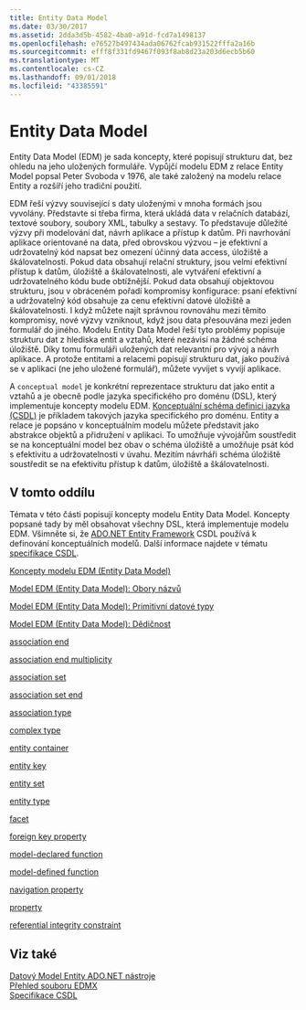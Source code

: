 ```yaml
---
title: Entity Data Model
ms.date: 03/30/2017
ms.assetid: 2dda3d5b-4582-4ba0-a91d-fcd7a1498137
ms.openlocfilehash: e76527b497434ada06762fcab931522fffa2a16b
ms.sourcegitcommit: efff8f331fd9467f093f8ab8d23a203d6ecb5b60
ms.translationtype: MT
ms.contentlocale: cs-CZ
ms.lasthandoff: 09/01/2018
ms.locfileid: "43385591"
---
```

# <a name="entity-data-model"></a>Entity Data Model
Entity Data Model (EDM) je sada koncepty, které popisují strukturu dat, bez ohledu na jeho uložených formuláře. Vypůjčí modelu EDM z relace Entity Model popsal Peter Svoboda v 1976, ale také založený na modelu relace Entity a rozšíří jeho tradiční použití.  
  
 EDM řeší výzvy související s daty uloženými v mnoha formách jsou vyvolány. Představte si třeba firma, která ukládá data v relačních databází, textové soubory, soubory XML, tabulky a sestavy. To představuje důležité výzvy při modelování dat, návrh aplikace a přístup k datům. Při navrhování aplikace orientované na data, před obrovskou výzvou – je efektivní a udržovatelný kód napsat bez omezení účinný data access, úložiště a škálovatelnosti. Pokud data obsahují relační struktury, jsou velmi efektivní přístup k datům, úložiště a škálovatelnosti, ale vytváření efektivní a udržovatelného kódu bude obtížnější. Pokud data obsahují objektovou strukturu, jsou v obráceném pořadí kompromisy konfigurace: psaní efektivní a udržovatelný kód obsahuje za cenu efektivní datové úložiště a škálovatelnosti. I když můžete najít správnou rovnováhu mezi těmito kompromisy, nové výzvy vzniknout, když jsou data přesouvána mezi jeden formulář do jiného. Modelu Entity Data Model řeší tyto problémy popisuje strukturu dat z hlediska entit a vztahů, které nezávisí na žádné schéma úložiště. Díky tomu formuláři uložených dat relevantní pro vývoj a návrh aplikace. A protože entitami a relacemi popisují strukturu dat, jako používá se v aplikaci (ne jeho uložené formulář), můžete vyvíjet s vyvíjí aplikace.  
  
 A `conceptual model` je konkrétní reprezentace strukturu dat jako entit a vztahů a je obecně podle jazyka specifického pro doménu (DSL), který implementuje koncepty modelu EDM. [Konceptuální schéma definici jazyka (CSDL)](../../../../docs/framework/data/adonet/ef/language-reference/csdl-specification.md) je příkladem takových jazyka specifického pro doménu. Entity a relace je popsáno v konceptuálním modelu můžete představit jako abstrakce objektů a přidružení v aplikaci. To umožňuje vývojářům soustředit se na konceptuální model bez obav o schéma úložiště a umožňuje psát kód s efektivitu a udržovatelnosti v úvahu. Mezitím návrháři schéma úložiště soustředit se na efektivitu přístup k datům, úložiště a škálovatelnosti.  
  
## <a name="in-this-section"></a>V tomto oddílu  
 Témata v této části popisují koncepty modelu Entity Data Model. Koncepty popsané tady by měl obsahovat všechny DSL, která implementuje modelu EDM. Všimněte si, že [ADO.NET Entity Framework](../../../../docs/framework/data/adonet/ef/index.md) CSDL používá k definování konceptuálních modelů. Další informace najdete v tématu [specifikace CSDL](../../../../docs/framework/data/adonet/ef/language-reference/csdl-specification.md).  
  
 [Koncepty modelu EDM (Entity Data Model)](../../../../docs/framework/data/adonet/entity-data-model-key-concepts.md)  
  
 [Model EDM (Entity Data Model): Obory názvů](../../../../docs/framework/data/adonet/entity-data-model-namespaces.md)  
  
 [Model EDM (Entity Data Model): Primitivní datové typy](../../../../docs/framework/data/adonet/entity-data-model-primitive-data-types.md)  
  
 [Model EDM (Entity Data Model): Dědičnost](../../../../docs/framework/data/adonet/entity-data-model-inheritance.md)  
  
 [association end](../../../../docs/framework/data/adonet/association-end.md)  
  
 [association end multiplicity](../../../../docs/framework/data/adonet/association-end-multiplicity.md)  
  
 [association set](../../../../docs/framework/data/adonet/association-set.md)  
  
 [association set end](../../../../docs/framework/data/adonet/association-set-end.md)  
  
 [association type](../../../../docs/framework/data/adonet/association-type.md)  
  
 [complex type](../../../../docs/framework/data/adonet/complex-type.md)  
  
 [entity container](../../../../docs/framework/data/adonet/entity-container.md)  
  
 [entity key](../../../../docs/framework/data/adonet/entity-key.md)  
  
 [entity set](../../../../docs/framework/data/adonet/entity-set.md)  
  
 [entity type](../../../../docs/framework/data/adonet/entity-type.md)  
  
 [facet](../../../../docs/framework/data/adonet/facet.md)  
  
 [foreign key property](../../../../docs/framework/data/adonet/foreign-key-property.md)  
  
 [model-declared function](../../../../docs/framework/data/adonet/model-declared-function.md)  
  
 [model-defined function](../../../../docs/framework/data/adonet/model-defined-function.md)  
  
 [navigation property](../../../../docs/framework/data/adonet/navigation-property.md)  
  
 [property](../../../../docs/framework/data/adonet/property.md)  
  
 [referential integrity constraint](../../../../docs/framework/data/adonet/referential-integrity-constraint.md)  
  
## <a name="see-also"></a>Viz také  
 [Datový Model Entity ADO.NET nástroje](https://msdn.microsoft.com/library/91076853-0881-421b-837a-f582f36be527)  
 [Přehled souboru EDMX](https://msdn.microsoft.com/library/f4c8e7ce-1db6-417e-9759-15f8b55155d4)  
 [Specifikace CSDL](../../../../docs/framework/data/adonet/ef/language-reference/csdl-specification.md)

